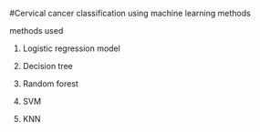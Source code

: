 #Cervical cancer classification using machine learning methods

methods used

1) Logistic regression model

2) Decision tree

3) Random forest

4) SVM

5) KNN

